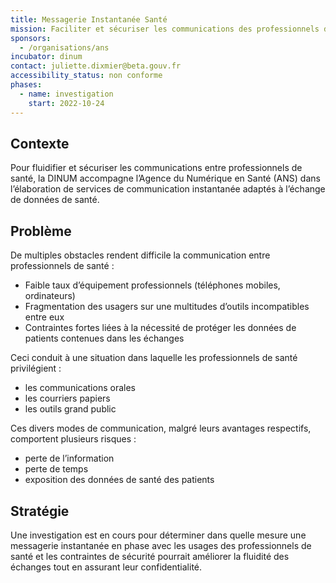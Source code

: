 ```yaml
---
title: Messagerie Instantanée Santé
mission: Faciliter et sécuriser les communications des professionnels de santé
sponsors:
  - /organisations/ans
incubator: dinum
contact: juliette.dixmier@beta.gouv.fr
accessibility_status: non conforme
phases:
  - name: investigation
    start: 2022-10-24
---
```

## Contexte

Pour fluidifier et sécuriser les communications entre professionnels de santé, la DINUM accompagne l’Agence du Numérique en Santé (ANS) dans l’élaboration de services de communication instantanée adaptés à l’échange de données de santé.



## Problème

De multiples obstacles rendent difficile la communication entre professionnels de santé :

* Faible taux d’équipement professionnels (téléphones mobiles, ordinateurs)
* Fragmentation des usagers sur une multitudes d’outils incompatibles entre eux
* Contraintes fortes liées à la nécessité de protéger les données de patients contenues dans les échanges

Ceci conduit à une situation dans laquelle les professionnels de santé privilégient :

* les communications orales
* les courriers papiers
* les outils grand public

Ces divers modes de communication, malgré leurs avantages respectifs, comportent plusieurs risques :

* perte de l’information
* perte de temps
* exposition des données de santé des patients

## Stratégie

Une investigation est en cours pour déterminer dans quelle mesure une messagerie instantanée en phase avec les usages des professionnels de santé et les contraintes de sécurité pourrait améliorer la fluidité des échanges tout en assurant leur confidentialité.